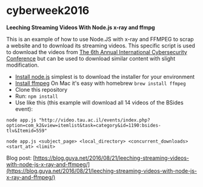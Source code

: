 # cyberweek2016

**Leeching Streaming Videos With Node.js x-ray and ffmpg**

This is an example of how to use Node.JS with x-ray and FFMPEG to scrap a website and to download its streaming videos.
This specific script is used to download the videos from [The 6th Annual International Cybersecurity Conference](http://video.tau.ac.il/events/index.php?option=com_k2&view=itemlist&task=category&id=1183:the-6th-annual-international-cybersecurity-conference&Itemid=559) but can be used to download similar content with slight modification.


* [Install node.js](https://nodejs.org/en/) simplest is to download the installer for your environment
* [Install ffmpeg](https://www.ffmpeg.org/download.html) On Mac it's easy with homebrew ```brew install ffmpeg```
* Clone this repository
* Run: ```npm install```
* Use like this (this example will download all 14 videos of the BSides event):
```
node app.js "http://video.tau.ac.il/events/index.php?option=com_k2&view=itemlist&task=category&id=1190:bsides-tlv&Itemid=559"
```

```
node app.js <subject_page> <local_directory> <concurrent_downloads> <start_at> <limit>
```

Blog post:
[https://blog.guya.net/2016/08/21/leeching-streaming-videos-with-node-js-x-ray-and-ffmpeg/](https://blog.guya.net/2016/08/21/leeching-streaming-videos-with-node-js-x-ray-and-ffmpeg/)